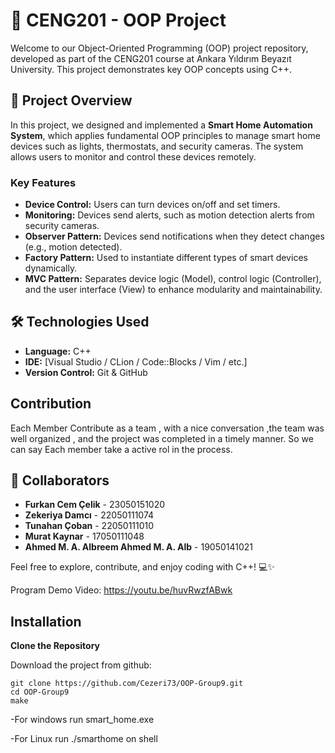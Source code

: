 # 🎯 CENG201 - OOP Project

Welcome to our Object-Oriented Programming (OOP) project repository, developed as part of the CENG201 course at Ankara Yıldırım Beyazıt University. This project demonstrates key OOP concepts using C++.

## 🚀 Project Overview

In this project, we designed and implemented a **Smart Home Automation System**, which applies fundamental OOP principles to manage smart home devices such as lights, thermostats, and security cameras. The system allows users to monitor and control these devices remotely.

### Key Features

- **Device Control:** Users can turn devices on/off and set timers.
- **Monitoring:** Devices send alerts, such as motion detection alerts from security cameras.
- **Observer Pattern:** Devices send notifications when they detect changes (e.g., motion detected).
- **Factory Pattern:** Used to instantiate different types of smart devices dynamically.
- **MVC Pattern:** Separates device logic (Model), control logic (Controller), and the user interface (View) to enhance modularity and maintainability.

## 🛠️ Technologies Used

- **Language:** C++
- **IDE:** [Visual Studio / CLion / Code::Blocks / Vim / etc.]
- **Version Control:** Git & GitHub


## Contribution
Each Member Contribute as a team , with a 
nice conversation ,the team was well organized ,
and the project was completed in a timely manner. So we can say Each member take a active rol in the process.
## 👥 Collaborators


- **Furkan Cem Çelik** - 23050151020
- **Zekeriya Damcı** - 22050111074
- **Tunahan Çoban** - 22050111010
- **Murat Kaynar** - 17050111048
- **Ahmed M. A. Albreem Ahmed M. A. Alb** - 19050141021

Feel free to explore, contribute, and enjoy coding with C++! 💻✨

Program Demo Video: https://youtu.be/huvRwzfABwk

## Installation
**Clone the Repository**

Download the project from github:

```
git clone https://github.com/Cezeri73/OOP-Group9.git
cd OOP-Group9
make
```

-For windows run smart_home.exe

-For Linux run ./smarthome on shell
